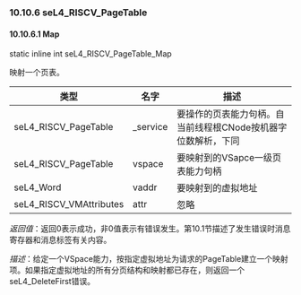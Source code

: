 ### 10.10.6  seL4_RISCV_PageTable

#### 10.10.6.1  Map

static inline int seL4_RISCV_PageTable_Map

映射一个页表。

类型 | 名字 | 描述
--- | --- | ---
seL4_RISCV_PageTable | _service | 要操作的页表能力句柄。自当前线程根CNode按机器字位数解析，下同
seL4_RISCV_PageTable | vspace | 要映射到的VSapce一级页表能力句柄
seL4_Word | vaddr | 要映射到的虚拟地址
seL4_RISCV_VMAttributes | attr | 忽略

*返回值*：返回0表示成功，非0值表示有错误发生。第10.1节描述了发生错误时消息寄存器和消息标签有关内容。

*描述*：给定一个VSpace能力，按指定虚拟地址为请求的PageTable建立一个映射项。如果指定虚拟地址的所有分页结构和映射都已存在，则返回一个seL4_DeleteFirst错误。
